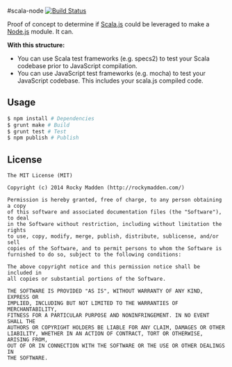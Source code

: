 #scala-node [![Build Status](https://travis-ci.org/rockymadden/scala-node.png?branch=master)](http://travis-ci.org/rockymadden/scala-node)

Proof of concept to determine if [Scala.js](https://github.com/scala-js/scala-js) could be leveraged to make a [Node.js](https://github.com/joyent/node) module. It can.

__With this structure:__
* You can use Scala test frameworks (e.g. specs2) to test your Scala codebase prior to JavaScript compilation.
* You can use JavaScript test frameworks (e.g. mocha) to test your JavaScript codebase. This includes your scala.js compiled code.

## Usage

``` bash
$ npm install # Dependencies
$ grunt make # Build
$ grunt test # Test
$ npm publish # Publish
```

## License
```
The MIT License (MIT)

Copyright (c) 2014 Rocky Madden (http://rockymadden.com/)

Permission is hereby granted, free of charge, to any person obtaining a copy
of this software and associated documentation files (the "Software"), to deal
in the Software without restriction, including without limitation the rights
to use, copy, modify, merge, publish, distribute, sublicense, and/or sell
copies of the Software, and to permit persons to whom the Software is
furnished to do so, subject to the following conditions:

The above copyright notice and this permission notice shall be included in
all copies or substantial portions of the Software.

THE SOFTWARE IS PROVIDED "AS IS", WITHOUT WARRANTY OF ANY KIND, EXPRESS OR
IMPLIED, INCLUDING BUT NOT LIMITED TO THE WARRANTIES OF MERCHANTABILITY,
FITNESS FOR A PARTICULAR PURPOSE AND NONINFRINGEMENT. IN NO EVENT SHALL THE
AUTHORS OR COPYRIGHT HOLDERS BE LIABLE FOR ANY CLAIM, DAMAGES OR OTHER
LIABILITY, WHETHER IN AN ACTION OF CONTRACT, TORT OR OTHERWISE, ARISING FROM,
OUT OF OR IN CONNECTION WITH THE SOFTWARE OR THE USE OR OTHER DEALINGS IN
THE SOFTWARE.
```
